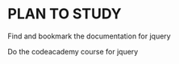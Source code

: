 # PLAN TO STUDY

Find and bookmark the documentation for jquery

Do the codeacademy course for jquery